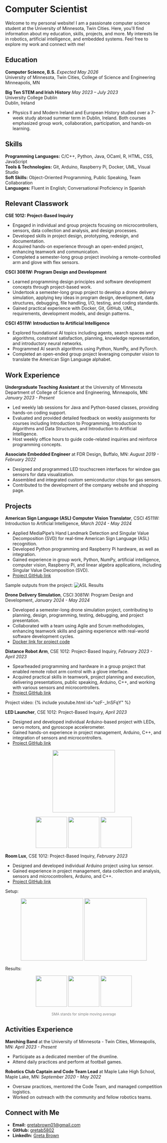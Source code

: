 # Computer Scientist

Welcome to my personal website! I am a passionate computer science student at the University of Minnesota, Twin Cities. Here, you'll find information about my education, skills, projects, and more. My interests lie in robotics, artificial intelligence, and embedded systems. Feel free to explore my work and connect with me!

## Education
**Computer Science, B.S.** _Expected May 2026_ <br />
University of Minnesota, Twin Cities, College of Science and Engineering <br />
Minneapolis, MN <br />

**Big Ten STEM and Irish History** _May 2023 – July 2023_ <br />
University College Dublin <br />
Dublin, Ireland
* Physics II and Modern Ireland and European History studied over a 7-week study abroad summer term in Dublin, Ireland. Both courses emphasized group work, collaboration, participation, and hands-on learning.

## Skills
**Programming Languages:** C/C++, Python, Java, OCaml, R, HTML, CSS, JavaScript <br />
**Tools & Technologies:** Git, Arduino, Raspberry Pi, Docker, UML, Visual Studio <br />
**Soft Skills:** Object-Oriented Programming, Public Speaking, Team Collaboration <br />
**Languages:** Fluent in English; Conversational Proficiency in Spanish

## Relevant Classwork
**CSE 1012: Project-Based Inquiry**
* Engaged in individual and group projects focusing on microcontrollers, sensors, data collection and analysis, and design processes.
* Developed skills in project design, prototyping, redesign, and documentation.
* Acquired hands-on experience through an open-ended project, enhancing teamwork and communication.
* Completed a semester-long group project involving a remote-controlled arm and glove with flex sensors.
  
**CSCI 3081W: Program Design and Development**
* Learned programming design principles and software development concepts through project-based work.
* Undertook a semester-long group project to develop a drone delivery simulation, applying key ideas in program design, development, data structures, debugging, file handling, I/O, testing, and coding standards.
* Gained practical experience with Docker, Git, GitHub, UML, requirements, development models, and design patterns.

**CSCI 4511W: Introduction to Artificial Intelligence**
* Explored foundational AI topics including agents, search spaces and algorithms, constraint satisfaction, planning, knowledge representation, and introductory neural networks.
* Programmed AI search algorithms using Python, NumPy, and PyTorch.
* Completed an open-ended group project leveraging computer vision to translate the American Sign Language alphabet.

## Work Experience
**Undergraduate Teaching Assistant** at the University of Minnesota Department of College of Science and Engineering, Minneapolis, MN: _January 2023 - Present_
* Led weekly lab sessions for Java and Python-based classes, providing hands-on coding support.
* Evaluated and provided detailed feedback on weekly assignments for courses including Introduction to Programming, Introduction to Algorithms and Data Structures, and Introduction to Artificial Intelligence.
* Host weekly office hours to guide code-related inquiries and reinforce programming concepts.

**Associate Embedded Engineer** at FDR Design, Buffalo, MN: _August 2019 - February 2022_
* Designed and programmed LED touchscreen interfaces for window gas sensors for data visualization.
* Assembled and integrated custom semiconductor chips for gas sensors.
* Contributed to the development of the company website and shopping page.

## Projects
**American Sign Language (ASL) Computer Vision Translator**, CSCI 4511W: Introduction to Artificial Intelligence, _March 2024 - May 2024_
* Applied MediaPipe’s Hand Landmark Detection and Singular Value Decomposition (SVD) for real-time American Sign Language (ASL) recognition.
* Developed Python programming and Raspberry Pi hardware, as well as integration.
* Gained experience in group work, Python, NumPy, artificial intelligence, computer vision, Raspberry Pi, and linear algebra applications, including Singular Value Decomposition (SVD).
* [Project GitHub link](https://github.com/gretab5802/asl-recognition)

Sample outputs from the project:
![ASL Results](/assets/images/ASLresults.png)  <br />

**Drone Delivery Simulation**, CSCI 3081W: Program Design and Development, _January 2024 - May 2024_
* Developed a semester-long drone simulation project, contributing to planning, design, programming, testing, debugging, and project presentation.
* Collaborated with a team using Agile and Scrum methodologies, enhancing teamwork skills and gaining experience with real-world software development cycles.
* [Docker link for project code](https://hub.docker.com/repository/docker/brow6801/drone_sim/general)

**Distance Robot Arm**, CSE 1012: Project-Based Inquiry, _February 2023 - April 2023_
* Spearheaded programming and hardware in a group project that enabled remote robot arm control with a glove interface.
* Acquired practical skills in teamwork, project planning and execution, delivering presentations, public speaking, Arduino, C++, and working with various sensors and microcontrollers.
* [Project GitHub link](https://github.com/gretab5802/distance-robot-arm)

Project video:
{% include youtube.html id="ozF-_InSFqY" %} <br />

**LED Launcher**, CSE 1012: Project-Based Inquiry, _April 2023_
* Designed and developed individual Arduino-based project with LEDs, servo motors, and gyroscope accelerometer.
* Gained hands-on experience in project management, Arduino, C++, and integration of sensors and microcontrollers.
* [Project GitHub link](https://github.com/gretab5802/led-launcher)

<p align="center">
  <img src="/assets/images/CSE1012IndividualProject2Full.png" height="200" />
</p>
<p align="center">
  <img src="/assets/images/CSE1012IndivProjec2LED1.JPEG" height="100" />
  <img src="/assets/images/CSE1012IndivProjec2LED2.JPEG" height="100" />
  <img src="/assets/images/CSE1012IndivProjec2LED3.JPEG" height="100" />
</p>

**Room Lux**, CSE 1012: Project-Based Inquiry, _February 2023_
* Designed and developed individual Arduino project using lux sensor.
* Gained experience in project management, data collection and analysis, sensors and microcontrollers, Arduino, and C++.
* [Project GitHub link](https://github.com/gretab5802/room-lux)

Setup:
<p align="center">
  <img src="/assets/images/window1far.png" height="200" />
  <img src="/assets/images/window2far.png" height="200" />
</p>
Results:
<p align="center">
  <img src="/assets/images/northwindowsma.png" height="100" />
  <img src="/assets/images/southhwindowsma.png" height="100" />
  <img src="/assets/images/northvssouth.png" height="100" />
</p>
<p align="center" style="font-size: 0.8em; color: gray;">
  SMA stands for simple moving average
</p>

## Activities Experience
**Marching Band** at the University of Minnesota - Twin Cities, Minneapolis, MN: _April 2023 - Present_
* Participate as a dedicated member of the drumline.
* Attend daily practices and perform at football games.

**Robotics Club Captain and Code Team Lead** at Maple Lake High School, Maple Lake, MN: _September 2020 - May 2022_
* Oversaw practices, mentored the Code Team, and managed competition logistics.
* Worked on outreach with the community and fellow robotics teams.

## Connect with Me
- **Email:** [gretabrown01@gmail.com](mailto:gretabrown01@gmail.com)
- **GitHub:** [gretab5802](https://github.com/gretab5802)
- **LinkedIn:** [Greta Brown](https://www.linkedin.com/in/greta-brown-8b5351291)
